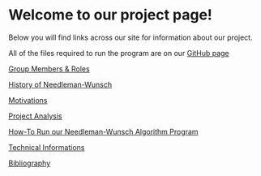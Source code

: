# Welcome to our project page!

Below you will find links across our site for information about our project.

All of the files required to run the program are on our [GitHub page](https://github.com/JSebCort/NeedlemanWunsch)

[Group Members & Roles](https://jsebcort.github.io/NeedlemanWunsch/members)

[History of Needleman-Wunsch](https://jsebcort.github.io/NeedlemanWunsch/history)

[Motivations](https://jsebcort.github.io/NeedlemanWunsch/motivations)

[Project Analysis](https://jsebcort.github.io/NeedlemanWunsch/analysis)

[How-To Run our Needleman-Wunsch Algorithm Program](https://jsebcort.github.io/NeedlemanWunsch/howto)

[Technical Informations](https://jsebcort.github.io/NeedlemanWunsch/technical)

[Bibliography](https://jsebcort.github.io/NeedlemanWunsch/bibliography)
